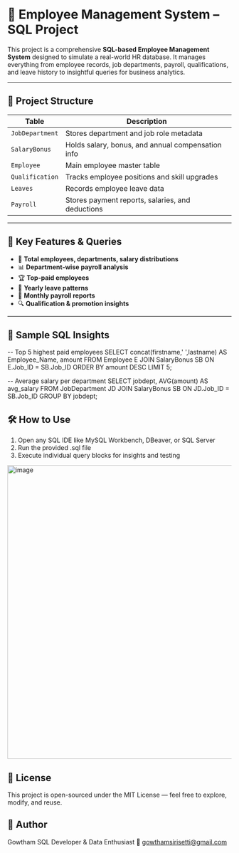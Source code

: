 # 🧾 Employee Management System – SQL Project

This project is a comprehensive **SQL-based Employee Management System** designed to simulate a real-world HR database. It manages everything from employee records, job departments, payroll, qualifications, and leave history to insightful queries for business analytics.

---

## 📂 Project Structure

| Table | Description |
|-------|-------------|
| `JobDepartment` | Stores department and job role metadata |
| `SalaryBonus` | Holds salary, bonus, and annual compensation info |
| `Employee` | Main employee master table |
| `Qualification` | Tracks employee positions and skill upgrades |
| `Leaves` | Records employee leave data |
| `Payroll` | Stores payment reports, salaries, and deductions |

---

## 🧠 Key Features & Queries

- 🧮 **Total employees, departments, salary distributions**
- 📊 **Department-wise payroll analysis**
- 🏆 **Top-paid employees**
- 📅 **Yearly leave patterns**
- 🧾 **Monthly payroll reports**
- 🔍 **Qualification & promotion insights**

---

## 📌 Sample SQL Insights

-- Top 5 highest paid employees
SELECT concat(firstname,' ',lastname) AS Employee_Name, amount
FROM Employee E JOIN SalaryBonus SB ON E.Job_ID = SB.Job_ID
ORDER BY amount DESC LIMIT 5;

-- Average salary per department
SELECT jobdept, AVG(amount) AS avg_salary
FROM JobDepartment JD JOIN SalaryBonus SB ON JD.Job_ID = SB.Job_ID
GROUP BY jobdept;

## 🛠 How to Use
1. Open any SQL IDE like MySQL Workbench, DBeaver, or SQL Server
2. Run the provided .sql file
3. Execute individual query blocks for insights and testing

<img width="949" height="660" alt="image" src="https://github.com/user-attachments/assets/3ba74608-1bd8-4cc2-8506-fae8b952ddd2" />

## 🪪 License
This project is open-sourced under the MIT License — feel free to explore, modify, and reuse.

## 🙌 Author
Gowtham
SQL Developer & Data Enthusiast
📧 gowthamsirisetti@gmail.com
